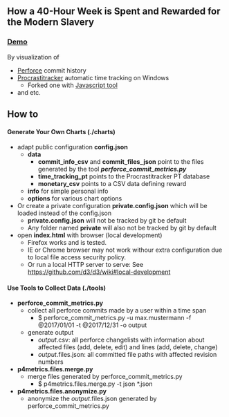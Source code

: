 ## How a 40-Hour Week is Spent and Rewarded for the Modern Slavery

### [Demo](https://easz.github.io/40hSlavery/charts/)

By visualization of

  - [Perforce](https://www.perforce.com/) commit history
  - [Procrastitracker](https://github.com/aardappel/procrastitracker) automatic time tracking on Windows
    - Forked one with [Javascript tool](https://github.com/easz/procrastitracker/tree/master/tools/js)
  - and etc.

## How to

#### Generate Your Own Charts (./charts)

  - adapt public configuration **config.json**
    - **data**
      - **commit_info_csv** and **commit_files_json** point to the files generated by the tool ***perforce_commit_metrics.py***
      - **time_tracking_pt** points to the Procrastitracker PT database
      - **monetary_csv** points to a CSV data defining reward
    - **info** for simple personal info
    - **options** for various chart options
  - Or create a private configuration **private.config.json** which will be loaded instead of the config.json
    - **private.config.json** will not be tracked by git be default
    - Any folder named **private** will also not be tracked by git by default
  - open **index.html** with browser (local development)
    - Firefox works and is tested.
    - IE or Chrome browser may not work withour extra configuration due to local file access security policy.
    - Or run a local HTTP server to serve: See https://github.com/d3/d3/wiki#local-development


#### Use Tools to Collect Data (./tools)

  - **perforce_commit_metrics.py**
    - collect all perforce commits made by a user within a time span
      - $ perforce_commit_metrics.py -u max.mustermann -f @2017/01/01 -t @2017/12/31 -o output
    - generate output
      - *output*.csv: all perforce changelists with information about affected files (add, delete, edit) and lines (add, delete, change)
      - *output*.files.json: all committed file paths with affected revision numbers
  - **p4metrics.files.merge.py**
    - merge files generated by perforce_commit_metrics.py
      - $ p4metrics.files.merge.py -t json *.json
  - **p4metrics.files.anonymize.py**
     - anonymize the *output*.files.json generated by perforce_commit_metrics.py

